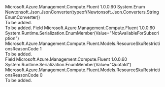 <Type Name="ResourceSkuRestrictionsReasonCode" FullName="Microsoft.Azure.Management.Compute.Fluent.Models.ResourceSkuRestrictionsReasonCode">
  <TypeSignature Language="C#" Value="public enum ResourceSkuRestrictionsReasonCode" />
  <TypeSignature Language="ILAsm" Value=".class public auto ansi sealed ResourceSkuRestrictionsReasonCode extends System.Enum" />
  <TypeSignature Language="DocId" Value="T:Microsoft.Azure.Management.Compute.Fluent.Models.ResourceSkuRestrictionsReasonCode" />
  <TypeSignature Language="VB.NET" Value="Public Enum ResourceSkuRestrictionsReasonCode" />
  <TypeSignature Language="F#" Value="type ResourceSkuRestrictionsReasonCode = " />
  <AssemblyInfo>
    <AssemblyName>Microsoft.Azure.Management.Compute.Fluent</AssemblyName>
    <AssemblyVersion>1.0.0.60</AssemblyVersion>
  </AssemblyInfo>
  <Base>
    <BaseTypeName>System.Enum</BaseTypeName>
  </Base>
  <Attributes>
    <Attribute>
      <AttributeName>Newtonsoft.Json.JsonConverter(typeof(Newtonsoft.Json.Converters.StringEnumConverter))</AttributeName>
    </Attribute>
  </Attributes>
  <Docs>
    <summary>To be added.</summary>
    <remarks>To be added.</remarks>
  </Docs>
  <Members>
    <Member MemberName="NotAvailableForSubscription">
      <MemberSignature Language="C#" Value="NotAvailableForSubscription" />
      <MemberSignature Language="ILAsm" Value=".field public static literal valuetype Microsoft.Azure.Management.Compute.Fluent.Models.ResourceSkuRestrictionsReasonCode NotAvailableForSubscription = int32(1)" />
      <MemberSignature Language="DocId" Value="F:Microsoft.Azure.Management.Compute.Fluent.Models.ResourceSkuRestrictionsReasonCode.NotAvailableForSubscription" />
      <MemberSignature Language="VB.NET" Value="NotAvailableForSubscription" />
      <MemberSignature Language="F#" Value="NotAvailableForSubscription = 1" Usage="Microsoft.Azure.Management.Compute.Fluent.Models.ResourceSkuRestrictionsReasonCode.NotAvailableForSubscription" />
      <MemberType>Field</MemberType>
      <AssemblyInfo>
        <AssemblyName>Microsoft.Azure.Management.Compute.Fluent</AssemblyName>
        <AssemblyVersion>1.0.0.60</AssemblyVersion>
      </AssemblyInfo>
      <Attributes>
        <Attribute>
          <AttributeName>System.Runtime.Serialization.EnumMember(Value="NotAvailableForSubscription")</AttributeName>
        </Attribute>
      </Attributes>
      <ReturnValue>
        <ReturnType>Microsoft.Azure.Management.Compute.Fluent.Models.ResourceSkuRestrictionsReasonCode</ReturnType>
      </ReturnValue>
      <MemberValue>1</MemberValue>
      <Docs>
        <summary>To be added.</summary>
      </Docs>
    </Member>
    <Member MemberName="QuotaId">
      <MemberSignature Language="C#" Value="QuotaId" />
      <MemberSignature Language="ILAsm" Value=".field public static literal valuetype Microsoft.Azure.Management.Compute.Fluent.Models.ResourceSkuRestrictionsReasonCode QuotaId = int32(0)" />
      <MemberSignature Language="DocId" Value="F:Microsoft.Azure.Management.Compute.Fluent.Models.ResourceSkuRestrictionsReasonCode.QuotaId" />
      <MemberSignature Language="VB.NET" Value="QuotaId" />
      <MemberSignature Language="F#" Value="QuotaId = 0" Usage="Microsoft.Azure.Management.Compute.Fluent.Models.ResourceSkuRestrictionsReasonCode.QuotaId" />
      <MemberType>Field</MemberType>
      <AssemblyInfo>
        <AssemblyName>Microsoft.Azure.Management.Compute.Fluent</AssemblyName>
        <AssemblyVersion>1.0.0.60</AssemblyVersion>
      </AssemblyInfo>
      <Attributes>
        <Attribute>
          <AttributeName>System.Runtime.Serialization.EnumMember(Value="QuotaId")</AttributeName>
        </Attribute>
      </Attributes>
      <ReturnValue>
        <ReturnType>Microsoft.Azure.Management.Compute.Fluent.Models.ResourceSkuRestrictionsReasonCode</ReturnType>
      </ReturnValue>
      <MemberValue>0</MemberValue>
      <Docs>
        <summary>To be added.</summary>
      </Docs>
    </Member>
  </Members>
</Type>